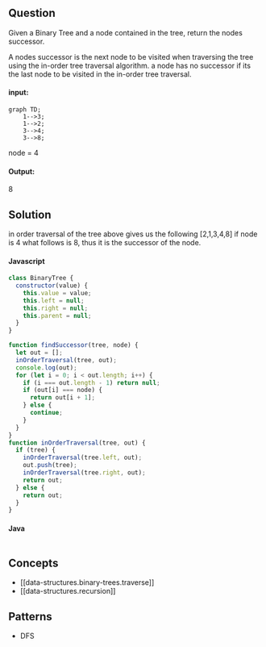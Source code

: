 
## Question

Given a Binary Tree and a node contained in the tree, return the nodes successor.

A nodes successor is the next node to be visited when traversing the tree using the in-order tree traversal algorithm. a node has no successor if its the last node to be visited in the in-order tree traversal.

#### input:

```mermaid
graph TD;
    1-->3;
    1-->2;
    3-->4;
    3-->8;
```

node = 4

#### Output:

8

## Solution

in order traversal of the tree above gives us the following [2,1,3,4,8]
if node is 4 what follows is 8, thus it is the successor of the node.

#### Javascript

```javascript
class BinaryTree {
  constructor(value) {
    this.value = value;
    this.left = null;
    this.right = null;
    this.parent = null;
  }
}

function findSuccessor(tree, node) {
  let out = [];
  inOrderTraversal(tree, out);
  console.log(out);
  for (let i = 0; i < out.length; i++) {
    if (i === out.length - 1) return null;
    if (out[i] === node) {
      return out[i + 1];
    } else {
      continue;
    }
  }
}
function inOrderTraversal(tree, out) {
  if (tree) {
    inOrderTraversal(tree.left, out);
    out.push(tree);
    inOrderTraversal(tree.right, out);
    return out;
  } else {
    return out;
  }
}
```

#### Java

```java

```

## Concepts

- [[data-structures.binary-trees.traverse]]
- [[data-structures.recursion]]

## Patterns

- DFS
